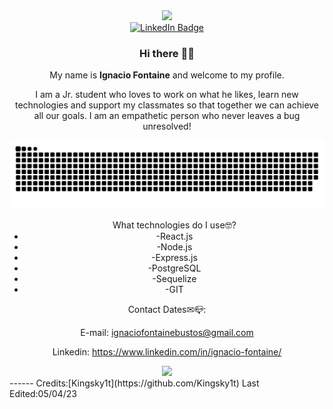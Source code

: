 [I believe in center aligned 🤲]: #

<div align="center">
  
[this is for the picture]: #	
<div id="header">
<img src="https://media.giphy.com/media/M9gbBd9nbDrOTu1Mqx/giphy.gif" width="100"/>
</div>
  
[badges i got it from shields.io ... anyone can copy and paste the link and change the parameters to test out, atleast thats how i did it]: #  
<div id="badges">
<a href="https://www.linkedin.com/in/ignacio-fontaine/">
  <img src="https://img.shields.io/badge/LinkedIn-blue?style=for-the-badge&logo=linkedin&logoColor=white" alt="LinkedIn Badge"/>
</a>
</div>


### Hi there 👋🎉

My name is **Ignacio Fontaine** and welcome to my profile.

I am a Jr. student who loves to work on what he likes, learn new technologies and support my classmates so that together we can achieve all our goals. I am an empathetic person who never leaves a bug unresolved!

<div align="center">
  <a href="https://1999azzar.github.io/1999AZZAR/">
  <img  src="https://github.com/1999AZZAR/1999AZZAR/blob/main/resources/img/grid-snake.svg"
       alt="snake" /></a>
</div>

<ul> What technologies do I use🤓?
  <li>-React.js</li>
  <li>-Node.js</li>
  <li>-Express.js</li>
  <li>-PostgreSQL</li>
  <li>-Sequelize</li>
  <li>-GIT</li>
</ul>

Contact Dates✉📪:

E-mail: ignaciofontainebustos@gmail.com

Linkedin: https://www.linkedin.com/in/ignacio-fontaine/



<img src="https://media.giphy.com/media/L8K62iTDkzGX6/giphy.gif" width="500" />


 
</div>
------
Credits:[Kingsky1t](https://github.com/Kingsky1t)
Last Edited:05/04/23
